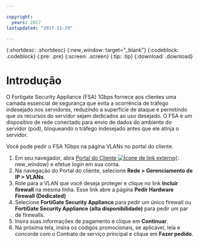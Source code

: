 ```yaml
---

copyright:
  years: 2017
lastupdated: "2017-11-29"

---
```


{:shortdesc: .shortdesc}
{:new_window: target="_blank"}
{:codeblock: .codeblock}
{:pre: .pre}
{:screen: .screen}
{:tip: .tip}
{:download: .download}

# Introdução
O Fortigate Security Appliance (FSA) 1Gbps fornece aos clientes uma camada
essencial de segurança que evita a ocorrência de tráfego indesejado nos servidores,
reduzindo a superfície de ataque e permitindo que os recursos do servidor sejam
dedicados ao uso desejado.  O FSA é um dispositivo de rede conectado para envio
de dados do ambiente do servidor (pod), bloqueando o tráfego indesejado antes que ele
atinja o servidor.  

Você pode pedir o FSA 1Gbps na página VLANs no portal do cliente.

1. Em seu navegador, abra [Portal do Cliente ![Ícone de link externo](../../icons/launch-glyph.svg "Ícone de link externo")](https://control.softlayer.com/){: new_window} e efetue login em sua conta.
2. Na navegação do Portal do cliente, selecione **Rede > Gerenciamento de
IP > VLANs**.
3. Role para a VLAN que você deseja proteger e clique no link **Incluir
firewall** na mesma linha. Esse link abre a página **Pedir Hardware Firewall (Dedicated)**
4. Selecione **FortiGate Security Appliance** para pedir um
único firewall ou **FortiGate Security Appliance (alta
disponibilidade)** para pedir um par de firewalls. 
5. Insira suas informações de pagamento e clique em **Continuar**.
6. Na próxima tela, insira os códigos promocionais, se aplicável, leia e concorde
com o Contrato de serviço principal e clique em **Fazer pedido**.
